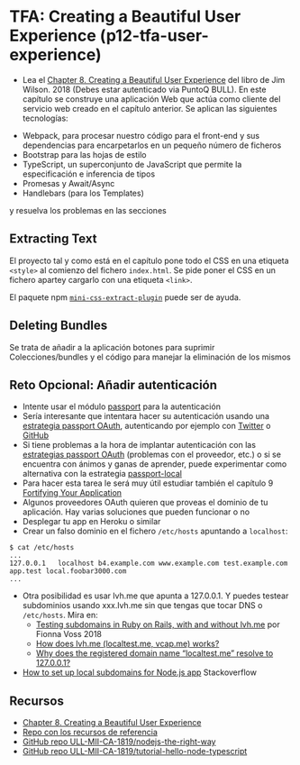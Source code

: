 # TFA: Creating a Beautiful User Experience (p12-tfa-user-experience)

* Lea el  [Chapter 8. Creating a Beautiful  User Experience]({{site.bull_permanente}}/15vbjs7/ullsfx4340000000247287) del libro de Jim Wilson. 2018 (Debes estar autenticado via PuntoQ BULL).
En este capítulo se construye una aplicación Web que actúa como cliente  del servicio web creado en el capítulo anterior. Se aplican las siguientes tecnologías:

- Webpack, para procesar nuestro código para el front-end y sus dependencias para encarpetarlos en un pequeño número de ficheros
- Bootstrap para las hojas de estilo
- TypeScript, un superconjunto de JavaScript que permite la especificación e inferencia de tipos
- Promesas y Await/Async
- Handlebars (para los Templates)

 y resuelva los problemas en las secciones 

## Extracting Text

El proyecto tal y como  está en el capítulo pone todo el CSS en una etiqueta  `<style>` 
al comienzo del fichero  `index.html`. Se pide poner el CSS en un fichero apartey cargarlo con una etiqueta `<link>`.

El paquete  npm [`mini-css-extract-plugin`](https://www.npmjs.com/package/mini-css-extract-plugin) puede ser de ayuda. 

## Deleting  Bundles

Se trata de añadir a la aplicación botones para suprimir Colecciones/bundles y el código para manejar la eliminación de los mismos

## Reto Opcional: Añadir autenticación

- Intente usar el módulo [passport](http://www.passportjs.org/) para la autenticación
- Sería interesante que intentara hacer su autenticación usando una [estrategia passport OAuth](http://www.passportjs.org/packages/), autenticando por ejemplo con [Twitter](http://www.passportjs.org/packages/passport-twitter/) o [GitHub](http://www.passportjs.org/packages/passport-github/)
- Si tiene problemas  a la hora de implantar autenticación con las [estrategias passport OAuth](http://www.passportjs.org/packages/) (problemas con el proveedor, etc.) 
o si se encuentra con ánimos y ganas de aprender, puede experimentar como alternativa con la estrategia [passport-local](http://www.passportjs.org/packages/passport-local/)
- Para hacer esta tarea  le será muy útil estudiar también el capítulo 9 [Fortifying Your Application](https://proquest-safaribooksonline-com.accedys2.bbtk.ull.es/9781680505344/sec_using_request_to_fetch_html?sessionid=#X2ludGVybmFsX0h0bWxWaWV3P3htbGlkPTk3ODE2ODA1MDUzNDQlMkZkMjRlMzQyMjdfaHRtbCZxdWVyeT0=)
- Algunos proveedores OAuth quieren que proveas el dominio de tu aplicación. Hay varias soluciones que pueden funcionar o no
- Desplegar tu app en Heroku o similar
- Crear un falso dominio en  el fichero `/etc/hosts` apuntando a `localhost`:

```
$ cat /etc/hosts
...
127.0.0.1	localhost b4.example.com www.example.com test.example.com app.test local.foobar3000.com
...
```

- Otra posibilidad es usar lvh.me que apunta a  127.0.0.1.  Y puedes testear subdominios usando xxx.lvh.me sin que tengas que tocar  DNS o `/etc/hosts`.
  Mira en: 
  - [Testing subdomains in Ruby on Rails, with and without lvh.me](http://fionavoss.blog/2018/10/25/subdomains-in-rails/) por Fionna Voss 2018
  - [How does lvh.me (localtest.me, vcap.me) works?](https://superuser.com/questions/1289159/how-does-lvh-me-localtest-me-vcap-me-works?noredirect=1&lq=1)
  - [Why does the registered domain name “localtest.me” resolve to 127.0.0.1?](https://superuser.com/questions/1280827/why-does-the-registered-domain-name-localtest-me-resolve-to-127-0-0-1)
- [How to set up local subdomains for Node.js app](https://stackoverflow.com/questions/26564961/how-to-set-up-local-subdomains-for-node-js-app) Stackoverflow



## Recursos

* [Chapter 8. Creating a Beautiful  User Experience]({{site.bull_permanente}}/15vbjs7/ullsfx4340000000247287)
* [Repo con los recursos de referencia](https://github.com/ULL-MII-SYTWS-1920/books-shared)
* [GitHub repo ULL-MII-CA-1819/nodejs-the-right-way](https://github.com/ULL-MII-CA-1819/nodejs-the-right-way)
* [GitHub repo ULL-MII-CA-1819/tutorial-hello-node-typescript](https://github.com/ULL-MII-CA-1819/tutorial-hello-node-typescript)

